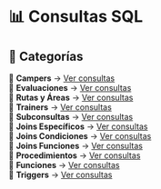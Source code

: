 # 📊 Consultas SQL  


## 📂 Categorías  

📌 **Campers** → [Ver consultas](consultas-sql/1.campers/)  
📌 **Evaluaciones** → [Ver consultas](consultas-sql/2.evaluaciones/)  
📌 **Rutas y Áreas** → [Ver consultas](consultas-sql/3.rutas_Areas/)  
📌 **Trainers** → [Ver consultas](consultas-sql/4.trainers/)  
📌 **Subconsultas** → [Ver consultas](consultas-sql/5.SubConsultas/)  
📌 **Joins Específicos** → [Ver consultas](consultas-sql/7.Joins_específicos/)  
📌 **Joins Condiciones** → [Ver consultas](consultas-sql/8.joins_condiciones/)  
📌 **Joins Funciones** → [Ver consultas](consultas-sql/9.joins_Funciones/)  
📌 **Procedimientos** → [Ver consultas](consultas-sql/10.procedimientos/)  
📌 **Funciones** → [Ver consultas](consultas-sql/11.funciones/)  
📌 **Triggers** → [Ver consultas](consultas-sql/12.triggers/)  

